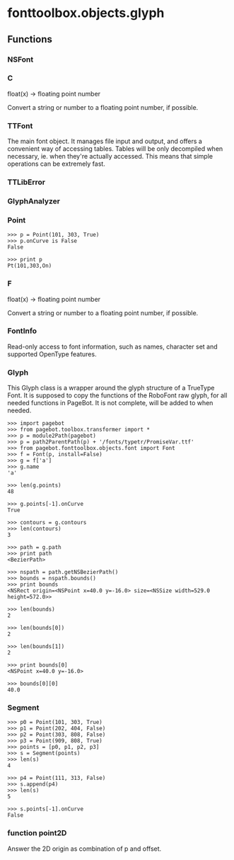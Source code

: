 # fonttoolbox.objects.glyph


## Functions

### NSFont
### C
float(x) -> floating point number

Convert a string or number to a floating point number, if possible.
### TTFont
The main font object. It manages file input and output, and offers
	a convenient way of accessing tables.
	Tables will be only decompiled when necessary, ie. when they're actually
	accessed. This means that simple operations can be extremely fast.
### TTLibError
### GlyphAnalyzer
### Point

    >>> p = Point(101, 303, True)
    >>> p.onCurve is False
    False

    >>> print p
    Pt(101,303,On)
### F
float(x) -> floating point number

Convert a string or number to a floating point number, if possible.
### FontInfo
Read-only access to font information, such as names, character set and supported
OpenType features.
### Glyph
This Glyph class is a wrapper around the glyph structure of a TrueType
Font. It is supposed to copy the functions of the RoboFont raw glyph, for
all needed functions in PageBot. It is not complete, will be added to when
needed.

    >>> import pagebot
    >>> from pagebot.toolbox.transformer import *
    >>> p = module2Path(pagebot)
    >>> p = path2ParentPath(p) + '/fonts/typetr/PromiseVar.ttf'
    >>> from pagebot.fonttoolbox.objects.font import Font
    >>> f = Font(p, install=False)
    >>> g = f['a']
    >>> g.name
    'a'

    >>> len(g.points)
    48

    >>> g.points[-1].onCurve
    True

    >>> contours = g.contours
    >>> len(contours)
    3

    >>> path = g.path
    >>> print path
    <BezierPath>

    >>> nspath = path.getNSBezierPath()
    >>> bounds = nspath.bounds()
    >>> print bounds
    <NSRect origin=<NSPoint x=40.0 y=-16.0> size=<NSSize width=529.0 height=572.0>>

    >>> len(bounds)
    2

    >>> len(bounds[0])
    2

    >>> len(bounds[1])
    2

    >>> print bounds[0]
    <NSPoint x=40.0 y=-16.0>

    >>> bounds[0][0]
    40.0
### Segment

    >>> p0 = Point(101, 303, True)
    >>> p1 = Point(202, 404, False)
    >>> p2 = Point(303, 808, False)
    >>> p3 = Point(909, 808, True)
    >>> points = [p0, p1, p2, p3]
    >>> s = Segment(points)
    >>> len(s)
    4

    >>> p4 = Point(111, 313, False)
    >>> s.append(p4)
    >>> len(s)
    5

    >>> s.points[-1].onCurve
    False
### function point2D
Answer the 2D origin as combination of p and offset.

